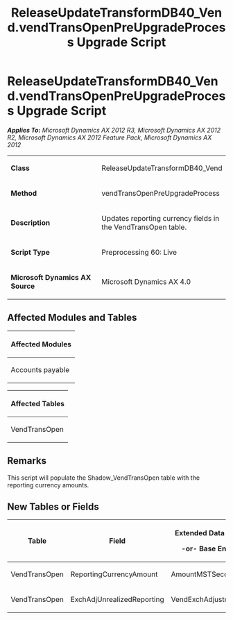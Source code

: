 ﻿---
title: ReleaseUpdateTransformDB40_Vend.vendTransOpenPreUpgradeProcess Upgrade Script
TOCTitle: ReleaseUpdateTransformDB40_Vend.vendTransOpenPreUpgradeProcess Upgrade Script
ms:assetid: 8e285de2-fa81-0430-2e01-991aa292a34c
ms:mtpsurl: https://msdn.microsoft.com/en-us/library/JJ736499(v=AX.60)
ms:contentKeyID: 49709688
ms.date: 05/18/2015
mtps_version: v=AX.60
---

# ReleaseUpdateTransformDB40\_Vend.vendTransOpenPreUpgradeProcess Upgrade Script 


_**Applies To:** Microsoft Dynamics AX 2012 R3, Microsoft Dynamics AX 2012 R2, Microsoft Dynamics AX 2012 Feature Pack, Microsoft Dynamics AX 2012_

<table>
<colgroup>
<col style="width: 50%" />
<col style="width: 50%" />
</colgroup>
<tbody>
<tr class="odd">
<td><p><strong>Class</strong></p></td>
<td><p>ReleaseUpdateTransformDB40_Vend</p></td>
</tr>
<tr class="even">
<td><p><strong>Method</strong></p></td>
<td><p>vendTransOpenPreUpgradeProcess</p></td>
</tr>
<tr class="odd">
<td><p><strong>Description</strong></p></td>
<td><p>Updates reporting currency fields in the VendTransOpen table.</p></td>
</tr>
<tr class="even">
<td><p><strong>Script Type</strong></p></td>
<td><p>Preprocessing 60: Live</p></td>
</tr>
<tr class="odd">
<td><p><strong>Microsoft Dynamics AX Source</strong></p></td>
<td><p>Microsoft Dynamics AX 4.0</p></td>
</tr>
</tbody>
</table>


## Affected Modules and Tables

<table>
<colgroup>
<col style="width: 100%" />
</colgroup>
<thead>
<tr class="header">
<th><p>Affected Modules</p></th>
</tr>
</thead>
<tbody>
<tr class="odd">
<td><p>Accounts payable</p></td>
</tr>
</tbody>
</table>


<table>
<colgroup>
<col style="width: 100%" />
</colgroup>
<thead>
<tr class="header">
<th><p>Affected Tables</p></th>
</tr>
</thead>
<tbody>
<tr class="odd">
<td><p>VendTransOpen</p></td>
</tr>
</tbody>
</table>


## Remarks

This script will populate the Shadow\_VendTransOpen table with the reporting currency amounts.

## New Tables or Fields

<table>
<colgroup>
<col style="width: 33%" />
<col style="width: 33%" />
<col style="width: 33%" />
</colgroup>
<thead>
<tr class="header">
<th><p>Table</p></th>
<th><p>Field</p></th>
<th><p>Extended Data Type</p>
<p>-or- Base Enum</p></th>
</tr>
</thead>
<tbody>
<tr class="odd">
<td><p>VendTransOpen</p></td>
<td><p>ReportingCurrencyAmount</p></td>
<td><p>AmountMSTSecondary</p></td>
</tr>
<tr class="even">
<td><p>VendTransOpen</p></td>
<td><p>ExchAdjUnrealizedReporting</p></td>
<td><p>VendExchAdjustment</p></td>
</tr>
</tbody>
</table>

  


